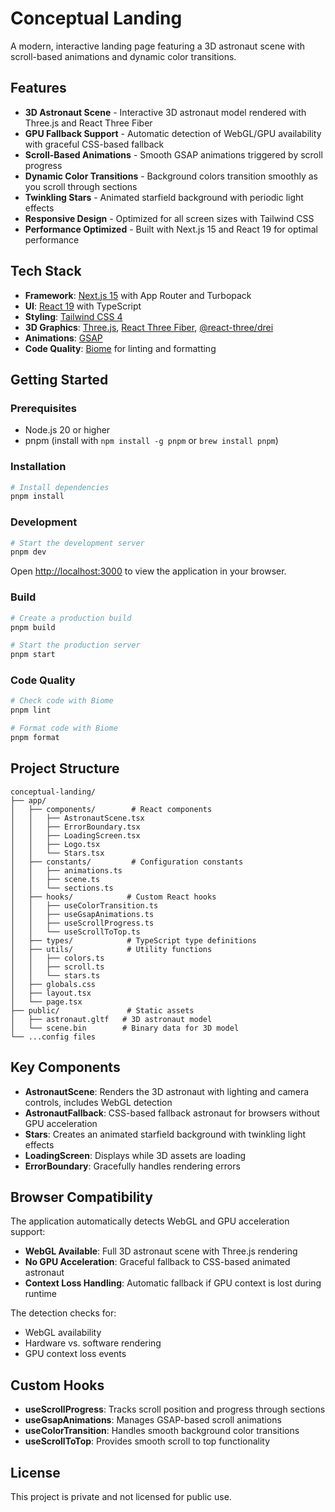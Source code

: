 # Conceptual Landing

A modern, interactive landing page featuring a 3D astronaut scene with scroll-based animations and dynamic color transitions.

## Features

- **3D Astronaut Scene** - Interactive 3D astronaut model rendered with Three.js and React Three Fiber
- **GPU Fallback Support** - Automatic detection of WebGL/GPU availability with graceful CSS-based fallback
- **Scroll-Based Animations** - Smooth GSAP animations triggered by scroll progress
- **Dynamic Color Transitions** - Background colors transition smoothly as you scroll through sections
- **Twinkling Stars** - Animated starfield background with periodic light effects
- **Responsive Design** - Optimized for all screen sizes with Tailwind CSS
- **Performance Optimized** - Built with Next.js 15 and React 19 for optimal performance

## Tech Stack

- **Framework**: [Next.js 15](https://nextjs.org) with App Router and Turbopack
- **UI**: [React 19](https://react.dev) with TypeScript
- **Styling**: [Tailwind CSS 4](https://tailwindcss.com)
- **3D Graphics**: [Three.js](https://threejs.org), [React Three Fiber](https://docs.pmnd.rs/react-three-fiber), [@react-three/drei](https://github.com/pmndrs/drei)
- **Animations**: [GSAP](https://gsap.com)
- **Code Quality**: [Biome](https://biomejs.dev) for linting and formatting

## Getting Started

### Prerequisites

- Node.js 20 or higher
- pnpm (install with `npm install -g pnpm` or `brew install pnpm`)

### Installation

```bash
# Install dependencies
pnpm install
```

### Development

```bash
# Start the development server
pnpm dev
```

Open [http://localhost:3000](http://localhost:3000) to view the application in your browser.

### Build

```bash
# Create a production build
pnpm build

# Start the production server
pnpm start
```

### Code Quality

```bash
# Check code with Biome
pnpm lint

# Format code with Biome
pnpm format
```

## Project Structure

```
conceptual-landing/
├── app/
│   ├── components/        # React components
│   │   ├── AstronautScene.tsx
│   │   ├── ErrorBoundary.tsx
│   │   ├── LoadingScreen.tsx
│   │   ├── Logo.tsx
│   │   └── Stars.tsx
│   ├── constants/         # Configuration constants
│   │   ├── animations.ts
│   │   ├── scene.ts
│   │   └── sections.ts
│   ├── hooks/            # Custom React hooks
│   │   ├── useColorTransition.ts
│   │   ├── useGsapAnimations.ts
│   │   ├── useScrollProgress.ts
│   │   └── useScrollToTop.ts
│   ├── types/            # TypeScript type definitions
│   ├── utils/            # Utility functions
│   │   ├── colors.ts
│   │   ├── scroll.ts
│   │   └── stars.ts
│   ├── globals.css
│   ├── layout.tsx
│   └── page.tsx
├── public/               # Static assets
│   ├── astronaut.gltf   # 3D astronaut model
│   └── scene.bin        # Binary data for 3D model
└── ...config files
```

## Key Components

- **AstronautScene**: Renders the 3D astronaut with lighting and camera controls, includes WebGL detection
- **AstronautFallback**: CSS-based fallback astronaut for browsers without GPU acceleration
- **Stars**: Creates an animated starfield background with twinkling light effects
- **LoadingScreen**: Displays while 3D assets are loading
- **ErrorBoundary**: Gracefully handles rendering errors

## Browser Compatibility

The application automatically detects WebGL and GPU acceleration support:

- **WebGL Available**: Full 3D astronaut scene with Three.js rendering
- **No GPU Acceleration**: Graceful fallback to CSS-based animated astronaut
- **Context Loss Handling**: Automatic fallback if GPU context is lost during runtime

The detection checks for:
- WebGL availability
- Hardware vs. software rendering
- GPU context loss events

## Custom Hooks

- **useScrollProgress**: Tracks scroll position and progress through sections
- **useGsapAnimations**: Manages GSAP-based scroll animations
- **useColorTransition**: Handles smooth background color transitions
- **useScrollToTop**: Provides smooth scroll to top functionality

## License

This project is private and not licensed for public use.
